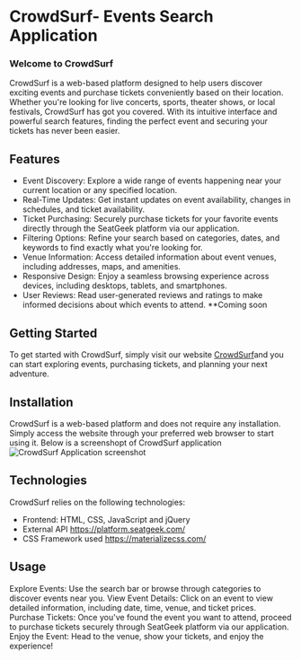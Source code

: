 # CrowdSurf- Events Search Application

### Welcome to CrowdSurf
CrowdSurf is a web-based platform designed to help users discover exciting events and purchase tickets conveniently based on their location. Whether you're looking for live concerts, sports, theater shows, or local festivals, CrowdSurf has got you covered. With its intuitive interface and powerful search features, finding the perfect event and securing your tickets has never been easier.

## Features
- Event Discovery:  Explore a wide range of events happening near your current location or any specified location.
- Real-Time Updates: Get instant updates on event availability, changes in schedules, and ticket availability.
- Ticket Purchasing: Securely purchase tickets for your favorite events directly through the SeatGeek platform via our application.
- Filtering Options: Refine your search based on categories, dates, and keywords to find exactly what you're looking for.
- Venue Information: Access detailed information about event venues, including addresses, maps, and amenities.
- Responsive Design: Enjoy a seamless browsing experience across devices, including desktops, tablets, and smartphones.
- User Reviews: Read user-generated reviews and ratings to make informed decisions about which events to attend. **Coming soon

## Getting Started
To get started with CrowdSurf, simply visit our website [CrowdSurf](https://thefoodanese.github.io/CrowdSurf/)and you can start exploring events, purchasing tickets, and planning your next adventure.

## Installation
CrowdSurf is a web-based platform and does not require any installation. Simply access the website through your preferred web browser to start using it.
Below is a screenshopt of CrowdSurf application
![CrowdSurf Application screenshot](https://github.com/TheFoodanese/G10-Project-1/assets/150956638/74e0ef8e-56d6-46ac-a616-ed7b8fec28a1)


## Technologies
CrowdSurf relies on the following technologies:
- Frontend: HTML, CSS, JavaScript and jQuery
- External API https://platform.seatgeek.com/ 
- CSS Framework used https://materializecss.com/

## Usage
Explore Events: Use the search bar or browse through categories to discover events near you.
View Event Details: Click on an event to view detailed information, including date, time, venue, and ticket prices.
Purchase Tickets: Once you've found the event you want to attend, proceed to purchase tickets securely through SeatGeek platform via our application.
Enjoy the Event: Head to the venue, show your tickets, and enjoy the experience!
